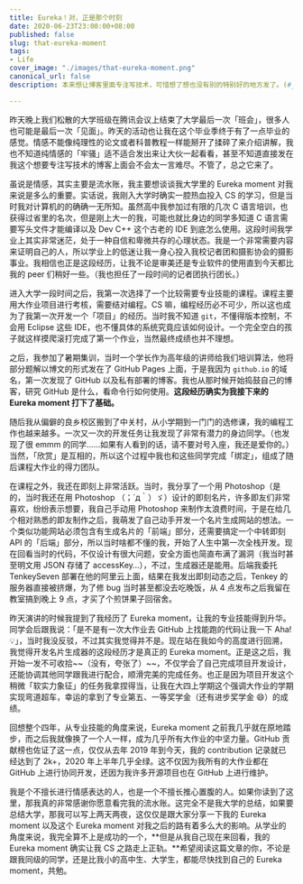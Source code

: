 ```yaml
---
title: Eureka！对，正是那个时刻
date: 2020-06-23T23:00:00+08:00
published: false
slug: that-eureka-moment
tags:
- Life
cover_image: "./images/that-eureka-moment.png"
canonical_url: false
description: 本来想让博客里面专注写技术，可惜想了想也没有别的特别好的地方发了。(#_<-)

---
```

昨天晚上我们松散的大学班级在腾讯会议上结束了大学最后一次「班会」，很多人也可能是最后一次「见面」。昨天的活动也让我在这个毕业季终于有了一点毕业的感觉。情感不能像纯理性的论文或者科普教程一样能掰开了揉碎了来介绍讲解，我也不知道纯情感的「牢骚」适不适合发出来让大伙一起看看，甚至不知道直接发在我这个想要专注写技术的博客上面会不会太一言难尽。不管了，总之它来了。

虽说是情感，其实主要是流水账，我主要想谈谈我大学里的 Eureka moment 对我来说是多么的重要。实话说，我刚入大学时确实一腔热血投入 CS 的学习，但是当时我对计算机的的确确一无所知。虽然高中我参加过有限的几次 C 语言培训，也获得过省里的名次，但是刚上大一的我，可能也就比身边的同学多知道 C 语言需要写头文件才能编译以及 Dev C++ 这个古老的 IDE 到底怎么使用。这段时间我学业上其实非常迷茫，处于一种自信和卑微共存的心理状态。我是一个非常需要内容来证明自己的人，所以学业上的低迷让我一身心投入我校记者团和摄影协会的摄影事业。我相信也正是这段经历，让我不论是审美还是专业软件的使用直到今天都比我的 peer 们稍好一些。（我也担任了一段时间的记者团执行团长。）

进入大学一段时间之后，我第一次选择了一个比较需要专业技能的课程。课程主要用大作业项目进行考核，需要结对编程。CS 嘛，编程经历必不可少，所以这也成为了我第一次开发一个「项目」的经历。当时我不知道 `git`，不懂得版本控制，不会用 Eclipse 这些 IDE，也不懂具体的系统究竟应该如何设计。一个完全空白的孩子就这样摸爬滚打完成了第一个作业，当然最终成绩也并不理想。

之后，我参加了暑期集训，当时一个学长作为高年级的讲师给我们培训算法，他将部分题解以博文的形式发在了 GitHub Pages 上面，于是我因为 `github.io` 的域名，第一次发现了 GitHub 以及私有部署的博客。我也从那时候开始捣鼓自己的博客，研究 GitHub 是什么，看命令行如何使用。**这段经历确实为我接下来的 Eureka moment 打下了基础。**

随后我从偏僻的良乡校区搬到了中关村，从小学期到一门门的选修课，我的编程工作也越来越多。一次又一次的开发任务让我发现了非常有潜力的身边同学。（也发现了很 emmm 的同学……如果有人看到的话，请不要对号入座，我还是爱你的。）当然，「欣赏」是互相的，所以这个过程中我也和这些同学完成「绑定」，组成了随后课程大作业的得力团队。

在课程之外，我还在即刻上非常活跃。当时，我分享了一个用 Photoshop（是的，当时我还在用 Photoshop （；´д｀）ゞ）设计的即刻名片，许多即友们非常喜欢，纷纷表示想要，我自己手动用 Photoshop 来制作太浪费时间，于是在给几个相对熟悉的即友制作之后，我萌发了自己动手开发一个名片生成网站的想法。一个类似功能网站必须包含有生成名片的「前端」部分，还需要搞定一个中转即刻 API 的「后端」部分，所以当时啥都不懂的我，开始了人生中第一次全栈开发。现在回看当时的代码，不仅设计有很大问题，安全方面也简直布满了漏洞（我当时甚至明文用 JSON 存储了 accessKey…），不过，生成器还是能用。后端我委托 TenkeySeven 部署在他的阿里云上面，结果在我发出即刻动态之后，Tenkey 的服务器直接被挤爆，为了修 bug 当时甚至都没去吃晚饭，从 4 点发布之后我留在教室搞到晚上 9 点，才买了个煎饼果子回宿舍。

昨天演讲的时候我提到了我经历了 Eureka moment，让我的专业技能得到升华。同学会后跟我说：「是不是有一次大作业去 GitHub 上找能跑的代码让我一下 Aha! 💡」，当时我没反驳，不过其实我觉得并不是。现在站在我如今的高度进行回溯，我觉得开发名片生成器的这段经历才是真正的 Eureka moment。正是这之后，我开始一发不可收拾\~\~（没有，夸张了）\~\~，不仅学会了自己完成项目开发设计，还能协调其他同学跟我进行配合，顺滑完美的完成任务。也正是因为项目开发这个稍微「软实力象征」的任务我拿捏得当，让我在大四上学期这个强调大作业的学期实现弯道超车，幸运的拿到了专业第五、一等奖学金（还有进步奖学金 😄）的成绩。

回想整个四年，从专业技能的角度来说，Eureka moment 之前我几乎就在原地踏步，而之后我就像换了一个人一样，成为几乎所有大作业的中坚力量。GitHub 贡献榜也佐证了这一点，仅仅从去年 2019 年到今天，我的 contribution 记录就已经达到了 2k+，2020 年上半年几乎全绿。这不仅因为我所有的大作业都在 GitHub 上进行协同开发，还因为我许多开源项目也在 GitHub 上进行维护。

我是个不擅长进行情感表达的人，也是一个不擅长推心置腹的人。如果你读到了这里，那我真的非常感谢你愿意看完我的流水账。这完全不是我大学的总结，如果要总结大学，那我可以写上两天两夜，这仅仅是跟大家分享一下我的 Eureka moment 以及这个 Eureka moment 对我之后的路有着多么大的影响。从学业的角度来说，我完全算不上是成功的一个，**但是从我自己现在来回看，我的 Eureka moment 确实让我 CS 之路走上正轨。**希望阅读这篇文章的你，不论是跟我同级的同学，还是比我小的高中生、大学生，都能尽快找到自己的 Eureka moment，共勉。